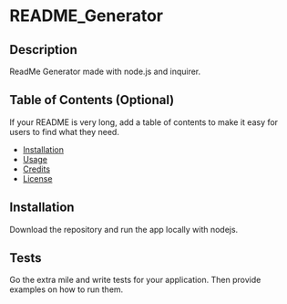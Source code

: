 # README_Generator

## Description 

ReadMe Generator made with node.js and inquirer. 


## Table of Contents (Optional)

If your README is very long, add a table of contents to make it easy for users to find what they need.

* [Installation](#installation)
* [Usage](#usage)
* [Credits](#credits)
* [License](#license)


## Installation

Download the repository and run the app locally with nodejs. 

## Tests

Go the extra mile and write tests for your application. Then provide examples on how to run them.
